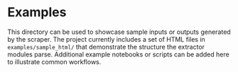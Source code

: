 # Examples

This directory can be used to showcase sample inputs or outputs generated by the scraper.  The project currently includes a set of HTML files in `examples/sample_html/` that demonstrate the structure the extractor modules parse.  Additional example notebooks or scripts can be added here to illustrate common workflows.
